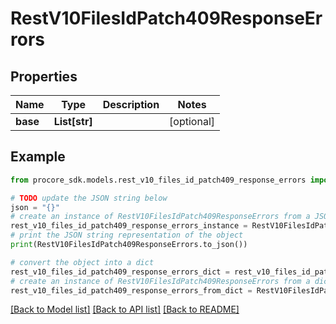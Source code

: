 # RestV10FilesIdPatch409ResponseErrors


## Properties

Name | Type | Description | Notes
------------ | ------------- | ------------- | -------------
**base** | **List[str]** |  | [optional] 

## Example

```python
from procore_sdk.models.rest_v10_files_id_patch409_response_errors import RestV10FilesIdPatch409ResponseErrors

# TODO update the JSON string below
json = "{}"
# create an instance of RestV10FilesIdPatch409ResponseErrors from a JSON string
rest_v10_files_id_patch409_response_errors_instance = RestV10FilesIdPatch409ResponseErrors.from_json(json)
# print the JSON string representation of the object
print(RestV10FilesIdPatch409ResponseErrors.to_json())

# convert the object into a dict
rest_v10_files_id_patch409_response_errors_dict = rest_v10_files_id_patch409_response_errors_instance.to_dict()
# create an instance of RestV10FilesIdPatch409ResponseErrors from a dict
rest_v10_files_id_patch409_response_errors_from_dict = RestV10FilesIdPatch409ResponseErrors.from_dict(rest_v10_files_id_patch409_response_errors_dict)
```
[[Back to Model list]](../README.md#documentation-for-models) [[Back to API list]](../README.md#documentation-for-api-endpoints) [[Back to README]](../README.md)


